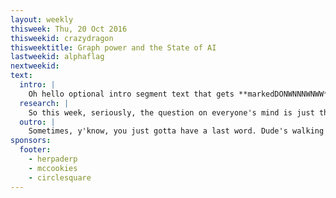```yaml
---
layout: weekly
thisweek: Thu, 20 Oct 2016
thisweekid: crazydragon
thisweektitle: Graph power and the State of AI
lastweekid: alphaflag
nextweekid:
text:
  intro: |
    Oh hello optional intro segment text that gets **markedDONWNNNWNWW**. This is _not_ your grandfather's intro text. No sir. No sir indeed.
  research: |
    So this week, seriously, the question on everyone's mind is just this: "What are you going to do Jerry?". And the only acceptable answer is: "Show me the monkey! SHOW MEEEE THE MONKEEEEYYYY!"
  outro: |
    Sometimes, y'know, you just gotta have a last word. Dude's walking away, and it's over, but hey, why not throw one last comment in there, just to see what might happen. That's right, Y TU MAMA TAMBIEN!!! _(This is of course entirely optional...)_
sponsors:
  footer:
    - herpaderp
    - mccookies
    - circlesquare
---
```

